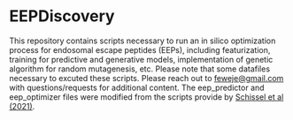 # EEPDiscovery

This repository contains scripts necessary to run an in silico optimization process for endosomal escape peptides (EEPs), including featurization, training for predictive and generative models, implementation of genetic algorithm for random mutagenesis, etc. Please note that some datafiles necessary to excuted these scripts. Please reach out to feweje@gmail.com with questions/requests for additional content. The eep_predictor and eep_optimizer files were modified from the scripts provide by [Schissel et al (2021)](https://www.nature.com/articles/s41557-021-00766-3). 

